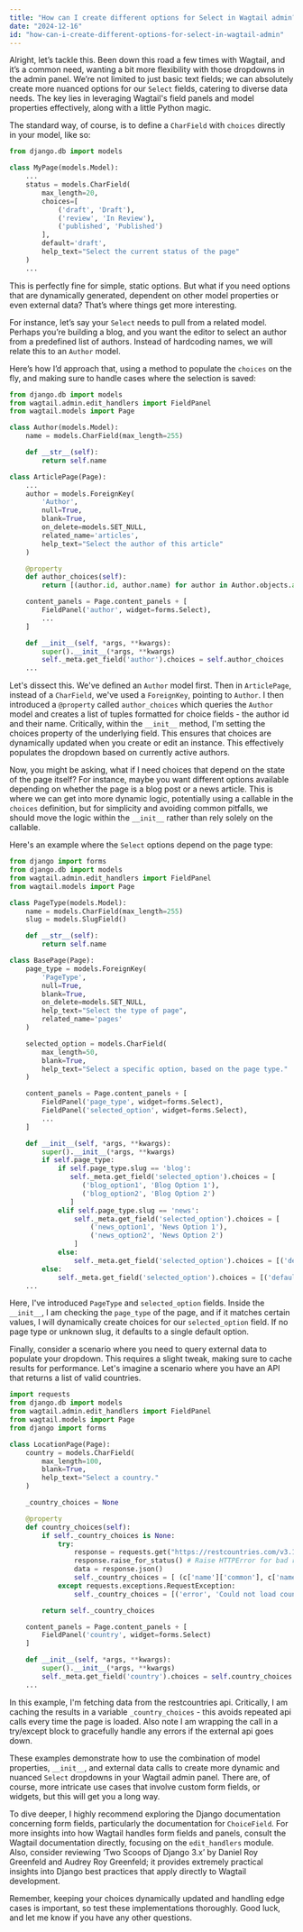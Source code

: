```yaml
---
title: "How can I create different options for Select in Wagtail admin?"
date: "2024-12-16"
id: "how-can-i-create-different-options-for-select-in-wagtail-admin"
---
```


Alright, let’s tackle this. Been down this road a few times with Wagtail, and it’s a common need, wanting a bit more flexibility with those dropdowns in the admin panel. We’re not limited to just basic text fields; we can absolutely create more nuanced options for our `Select` fields, catering to diverse data needs. The key lies in leveraging Wagtail's field panels and model properties effectively, along with a little Python magic.

The standard way, of course, is to define a `CharField` with `choices` directly in your model, like so:

```python
from django.db import models

class MyPage(models.Model):
    ...
    status = models.CharField(
        max_length=20,
        choices=[
            ('draft', 'Draft'),
            ('review', 'In Review'),
            ('published', 'Published')
        ],
        default='draft',
        help_text="Select the current status of the page"
    )
    ...
```

This is perfectly fine for simple, static options. But what if you need options that are dynamically generated, dependent on other model properties or even external data? That’s where things get more interesting.

For instance, let’s say your `Select` needs to pull from a related model. Perhaps you’re building a blog, and you want the editor to select an author from a predefined list of authors. Instead of hardcoding names, we will relate this to an `Author` model.

Here’s how I’d approach that, using a method to populate the `choices` on the fly, and making sure to handle cases where the selection is saved:

```python
from django.db import models
from wagtail.admin.edit_handlers import FieldPanel
from wagtail.models import Page

class Author(models.Model):
    name = models.CharField(max_length=255)

    def __str__(self):
        return self.name

class ArticlePage(Page):
    ...
    author = models.ForeignKey(
        'Author',
        null=True,
        blank=True,
        on_delete=models.SET_NULL,
        related_name='articles',
        help_text="Select the author of this article"
    )

    @property
    def author_choices(self):
        return [(author.id, author.name) for author in Author.objects.all()]

    content_panels = Page.content_panels + [
        FieldPanel('author', widget=forms.Select),
        ...
    ]

    def __init__(self, *args, **kwargs):
        super().__init__(*args, **kwargs)
        self._meta.get_field('author').choices = self.author_choices
    ...
```

Let's dissect this. We've defined an `Author` model first. Then in `ArticlePage`, instead of a `CharField`, we've used a `ForeignKey`, pointing to `Author`. I then introduced a `@property` called `author_choices` which queries the `Author` model and creates a list of tuples formatted for choice fields - the author id and their name. Critically, within the `__init__` method, I'm setting the choices property of the underlying field. This ensures that choices are dynamically updated when you create or edit an instance. This effectively populates the dropdown based on currently active authors.

Now, you might be asking, what if I need choices that depend on the state of the page itself? For instance, maybe you want different options available depending on whether the page is a blog post or a news article. This is where we can get into more dynamic logic, potentially using a callable in the `choices` definition, but for simplicity and avoiding common pitfalls, we should move the logic within the `__init__` rather than rely solely on the callable.

Here's an example where the `Select` options depend on the page type:

```python
from django import forms
from django.db import models
from wagtail.admin.edit_handlers import FieldPanel
from wagtail.models import Page

class PageType(models.Model):
    name = models.CharField(max_length=255)
    slug = models.SlugField()

    def __str__(self):
        return self.name

class BasePage(Page):
    page_type = models.ForeignKey(
        'PageType',
        null=True,
        blank=True,
        on_delete=models.SET_NULL,
        help_text="Select the type of page",
        related_name='pages'
    )

    selected_option = models.CharField(
        max_length=50,
        blank=True,
        help_text="Select a specific option, based on the page type."
    )

    content_panels = Page.content_panels + [
        FieldPanel('page_type', widget=forms.Select),
        FieldPanel('selected_option', widget=forms.Select),
        ...
    ]

    def __init__(self, *args, **kwargs):
        super().__init__(*args, **kwargs)
        if self.page_type:
            if self.page_type.slug == 'blog':
               self._meta.get_field('selected_option').choices = [
                  ('blog_option1', 'Blog Option 1'),
                  ('blog_option2', 'Blog Option 2')
               ]
            elif self.page_type.slug == 'news':
                self._meta.get_field('selected_option').choices = [
                    ('news_option1', 'News Option 1'),
                    ('news_option2', 'News Option 2')
                ]
            else:
                self._meta.get_field('selected_option').choices = [('default', 'Default')]
        else:
            self._meta.get_field('selected_option').choices = [('default', 'Default')]
    ...

```

Here, I've introduced `PageType` and `selected_option` fields. Inside the `__init__`, I am checking the `page_type` of the page, and if it matches certain values, I will dynamically create choices for our `selected_option` field. If no page type or unknown slug, it defaults to a single default option.

Finally, consider a scenario where you need to query external data to populate your dropdown. This requires a slight tweak, making sure to cache results for performance. Let's imagine a scenario where you have an API that returns a list of valid countries.

```python
import requests
from django.db import models
from wagtail.admin.edit_handlers import FieldPanel
from wagtail.models import Page
from django import forms

class LocationPage(Page):
    country = models.CharField(
        max_length=100,
        blank=True,
        help_text="Select a country."
    )

    _country_choices = None

    @property
    def country_choices(self):
        if self._country_choices is None:
            try:
                response = requests.get("https://restcountries.com/v3.1/all")
                response.raise_for_status() # Raise HTTPError for bad responses
                data = response.json()
                self._country_choices = [ (c['name']['common'], c['name']['common']) for c in data ]
            except requests.exceptions.RequestException:
                self._country_choices = [('error', 'Could not load countries')]

        return self._country_choices

    content_panels = Page.content_panels + [
        FieldPanel('country', widget=forms.Select)
    ]

    def __init__(self, *args, **kwargs):
        super().__init__(*args, **kwargs)
        self._meta.get_field('country').choices = self.country_choices
    ...
```

In this example, I'm fetching data from the restcountries api. Critically, I am caching the results in a variable `_country_choices` - this avoids repeated api calls every time the page is loaded. Also note I am wrapping the call in a try/except block to gracefully handle any errors if the external api goes down.

These examples demonstrate how to use the combination of model properties, `__init__`, and external data calls to create more dynamic and nuanced `Select` dropdowns in your Wagtail admin panel. There are, of course, more intricate use cases that involve custom form fields, or widgets, but this will get you a long way.

To dive deeper, I highly recommend exploring the Django documentation concerning form fields, particularly the documentation for `ChoiceField`. For more insights into how Wagtail handles form fields and panels, consult the Wagtail documentation directly, focusing on the `edit_handlers` module. Also, consider reviewing ‘Two Scoops of Django 3.x’ by Daniel Roy Greenfeld and Audrey Roy Greenfeld; it provides extremely practical insights into Django best practices that apply directly to Wagtail development.

Remember, keeping your choices dynamically updated and handling edge cases is important, so test these implementations thoroughly. Good luck, and let me know if you have any other questions.
